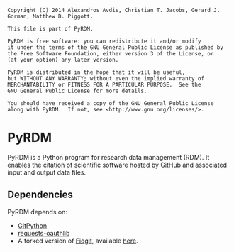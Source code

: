     Copyright (C) 2014 Alexandros Avdis, Christian T. Jacobs, Gerard J. Gorman, Matthew D. Piggott.

    This file is part of PyRDM.

    PyRDM is free software: you can redistribute it and/or modify
    it under the terms of the GNU General Public License as published by
    the Free Software Foundation, either version 3 of the License, or
    (at your option) any later version.

    PyRDM is distributed in the hope that it will be useful,
    but WITHOUT ANY WARRANTY; without even the implied warranty of
    MERCHANTABILITY or FITNESS FOR A PARTICULAR PURPOSE.  See the
    GNU General Public License for more details.

    You should have received a copy of the GNU General Public License
    along with PyRDM.  If not, see <http://www.gnu.org/licenses/>.

PyRDM
=====

PyRDM is a Python program for research data management (RDM). It enables the citation of scientific software hosted by GitHub and associated input and output data files.

Dependencies
------------

PyRDM depends on:

* [GitPython](https://pypi.python.org/pypi/GitPython/)
* [requests-oauthlib](https://github.com/requests/requests-oauthlib)
* A forked version of [Fidgit](https://github.com/arfon/fidgit/), available [here](https://github.com/ctjacobs/fidgit).


